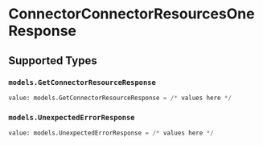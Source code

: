 # ConnectorConnectorResourcesOneResponse


## Supported Types

### `models.GetConnectorResourceResponse`

```python
value: models.GetConnectorResourceResponse = /* values here */
```

### `models.UnexpectedErrorResponse`

```python
value: models.UnexpectedErrorResponse = /* values here */
```

